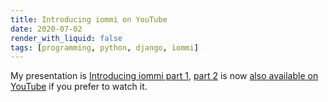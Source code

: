 ```yaml
---
title: Introducing iommi on YouTube
date: 2020-07-02
render_with_liquid: false
tags: [programming, python, django, iommi]
---
```



My presentation is [Introducing iommi part 1](/2020/05/13/draft_introducing_iommi_1.html), [part 2](/2020/05/14/introducing_iommi_2.html)
is now [also available on YouTube](https://www.youtube.com/watch?v=8IwAlM9lVZc) if you prefer to watch it.
